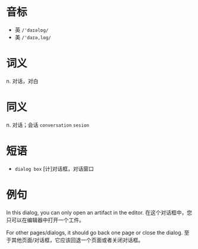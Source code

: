 # 音标

- 英 `/'daɪəlɒɡ/`
- 美 `/'daɪə,lɑg/`

# 词义

n. 对话，对白


# 同义

n. 对话；会话
`conversation` `sesion`

# 短语

- `dialog box` [计]对话框，对话窗口

# 例句

In this dialog, you can only open an artifact in the editor.
在这个对话框中，您只可以在编辑器中打开一个工件。

For other pages/dialogs, it should go back one page or close the dialog.
至于其他页面/对话框，它应该回退一个页面或者关闭对话框。


